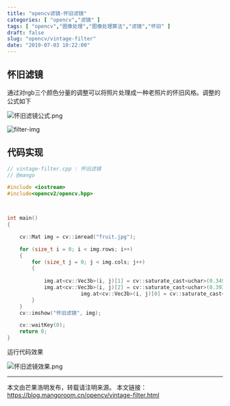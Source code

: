 ```yaml
---
title: "opencv滤镜-怀旧滤镜"
categories: [ "opencv","滤镜" ]
tags: [ "opencv","图像处理","图像处理算法","滤镜","怀旧" ]
draft: false
slug: "opencv/vintage-filter"
date: "2019-07-03 10:22:00"
---
```


## 怀旧滤镜

通过对rgb三个颜色分量的调整可以将照片处理成一种老照片的怀旧风格。调整的公式如下

![怀旧滤镜公式.png][1]


![filter-img](https://mango-blog-1255355814.cos.ap-guangzhou.myqcloud.com//filter-image.jpeg)

## 代码实现

```c++
// vintage-filter.cpp : 怀旧滤镜
// @mango

#include <iostream>
#include<opencv2/opencv.hpp>



int main()
{

	cv::Mat img = cv::imread("fruit.jpg");

	for (size_t i = 0; i < img.rows; i++)
	{
		for (size_t j = 0; j < img.cols; j++)
		{
			
			img.at<cv::Vec3b>(i, j)[1] = cv::saturate_cast<uchar>(0.349*img.at<cv::Vec3b>(i, j)[2] + 0.686*img.at<cv::Vec3b>(i, j)[1] + 0.168*img.at<cv::Vec3b>(i, j)[0]);// green
			img.at<cv::Vec3b>(i, j)[2] = cv::saturate_cast<uchar>(0.393*img.at<cv::Vec3b>(i, j)[2] + 0.769*img.at<cv::Vec3b>(i, j)[1] + 0.189*img.at<cv::Vec3b>(i, j)[0]);// red
                        img.at<cv::Vec3b>(i, j)[0] = cv::saturate_cast<uchar>(0.272*img.at<cv::Vec3b>(i, j)[2] + 0.534*img.at<cv::Vec3b>(i, j)[1] + 0.131*img.at<cv::Vec3b>(i, j)[0]);// blue
		}
	}
	cv::imshow("怀旧滤镜", img);

	cv::waitKey(0);
	return 0;
}

```

运行代码效果

![怀旧滤镜效果.png][2]

---

本文由芒果浩明发布，转载请注明来源。
本文链接：https://blog.mangoroom.cn/opencv/vintage-filter.html

  [1]: https://mangoroom.cn/usr/uploads/2019/07/2087852825.png
  [2]: https://mangoroom.cn/usr/uploads/2019/07/1926101731.png